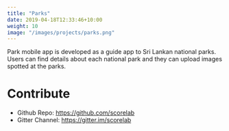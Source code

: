 ```yaml
---
title: "Parks"
date: 2019-04-18T12:33:46+10:00
weight: 10
image: "/images/projects/parks.png"
---
```

Park mobile app is developed as a guide app to Sri Lankan national parks. Users can find details about each national park and they can upload images spotted at the parks.

# Contribute
- Github Repo: <https://github.com/scorelab>
- Gitter Channel: <https://gitter.im/scorelab>